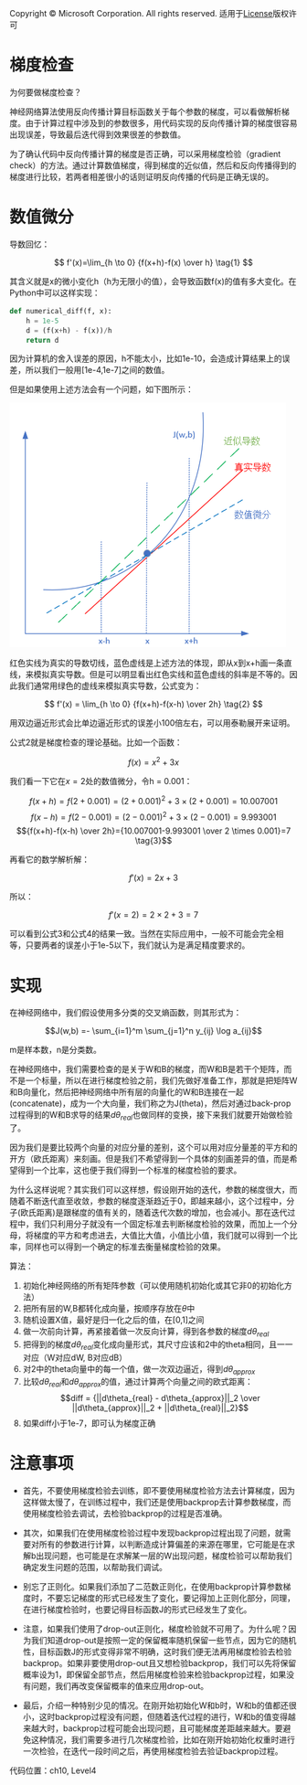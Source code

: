 Copyright © Microsoft Corporation. All rights reserved.
  适用于[License](https://github.com/Microsoft/ai-edu/blob/master/LICENSE.md)版权许可

# 梯度检查

为何要做梯度检查？

神经网络算法使用反向传播计算目标函数关于每个参数的梯度，可以看做解析梯度。由于计算过程中涉及到的参数很多，用代码实现的反向传播计算的梯度很容易出现误差，导致最后迭代得到效果很差的参数值。

为了确认代码中反向传播计算的梯度是否正确，可以采用梯度检验（gradient check）的方法。通过计算数值梯度，得到梯度的近似值，然后和反向传播得到的梯度进行比较，若两者相差很小的话则证明反向传播的代码是正确无误的。

# 数值微分

导数回忆：

$$
f'(x)=\lim_{h \to 0} {f(x+h)-f(x) \over h} \tag{1}
$$

其含义就是x的微小变化h（h为无限小的值），会导致函数f(x)的值有多大变化。在Python中可以这样实现：

```Python
def numerical_diff(f, x):
    h = 1e-5
    d = (f(x+h) - f(x))/h
    return d
```

因为计算机的舍入误差的原因，h不能太小，比如1e-10，会造成计算结果上的误差，所以我们一般用[1e-4,1e-7]之间的数值。

但是如果使用上述方法会有一个问题，如下图所示：

<img src='./Images/10/grad_check.png'/>

红色实线为真实的导数切线，蓝色虚线是上述方法的体现，即从x到x+h画一条直线，来模拟真实导数。但是可以明显看出红色实线和蓝色虚线的斜率是不等的。因此我们通常用绿色的虚线来模拟真实导数，公式变为：

$$
f'(x) = \lim_{h \to 0} {f(x+h)-f(x-h) \over 2h} \tag{2}
$$

用双边逼近形式会比单边逼近形式的误差小100倍左右，可以用泰勒展开来证明。

公式2就是梯度检查的理论基础。比如一个函数：

$$f(x) = x^2 + 3x$$

我们看一下它在$x=2$处的数值微分，令h = 0.001：

$$f(x+h) = f(2+0.001) = (2+0.001)^2 + 3 \times (2+0.001) =10.007001$$
$$f(x-h) = f(2-0.001) = (2-0.001)^2 + 3 \times (2-0.001) =9.993001$$
$${f(x+h)-f(x-h) \over 2h}={10.007001-9.993001 \over 2 \times 0.001}=7 \tag{3}$$

再看它的数学解析解：

$$f'(x)=2x+3$$

所以：

$$f'(x=2)=2 \times2+3=7 \tag{4}$$

可以看到公式3和公式4的结果一致。当然在实际应用中，一般不可能会完全相等，只要两者的误差小于1e-5以下，我们就认为是满足精度要求的。

# 实现

在神经网络中，我们假设使用多分类的交叉熵函数，则其形式为：

$$J(w,b) =- \sum_{i=1}^m \sum_{j=1}^n y_{ij} \log a_{ij}$$

m是样本数，n是分类数。

在神经网络中，我们需要检查的是关于W和B的梯度，而W和B是若干个矩阵，而不是一个标量，所以在进行梯度检验之前，我们先做好准备工作，那就是把矩阵W和B向量化，然后把神经网络中所有层的向量化的W和B连接在一起(concatenate)，成为一个大向量，我们称之为J(theta)，然后对通过back-prop过程得到的W和B求导的结果$d\theta_{real}$也做同样的变换，接下来我们就要开始做检验了。

因为我们是要比较两个向量的对应分量的差别，这个可以用对应分量差的平方和的开方（欧氏距离）来刻画。但是我们不希望得到一个具体的刻画差异的值，而是希望得到一个比率，这也便于我们得到一个标准的梯度检验的要求。

为什么这样说呢？其实我们可以这样想，假设刚开始的迭代，参数的梯度很大，而随着不断迭代直至收敛，参数的梯度逐渐趋近于0，即越来越小，这个过程中，分子(欧氏距离)是跟梯度的值有关的，随着迭代次数的增加，也会减小。那在迭代过程中，我们只利用分子就没有一个固定标准去判断梯度检验的效果，而加上一个分母，将梯度的平方和考虑进去，大值比大值，小值比小值，我们就可以得到一个比率，同样也可以得到一个确定的标准去衡量梯度检验的效果。

算法：

1. 初始化神经网络的所有矩阵参数（可以使用随机初始化或其它非0的初始化方法）
2. 把所有层的W,B都转化成向量，按顺序存放在$\theta$中
3. 随机设置X值，最好是归一化之后的值，在[0,1]之间
4. 做一次前向计算，再紧接着做一次反向计算，得到各参数的梯度$d\theta_{real}$
5. 把得到的梯度$d\theta_{real}$变化成向量形式，其尺寸应该和2中的theta相同，且一一对应（W对应dW, B对应dB）
6. 对2中的theta向量中的每一个值，做一次双边逼近，得到$d\theta_{approx}$
7. 比较$d\theta_{real}$和$d\theta_{approx}$的值，通过计算两个向量之间的欧式距离：
   $$diff = {||d\theta_{real} - d\theta_{approx}||_2 \over ||d\theta_{approx}||_2 + ||d\theta_{real}||_2}$$
8. 如果diff小于1e-7，即可认为梯度正确
  
# 注意事项

- 首先，不要使用梯度检验去训练，即不要使用梯度检验方法去计算梯度，因为这样做太慢了，在训练过程中，我们还是使用backprop去计算参数梯度，而使用梯度检验去调试，去检验backprop的过程是否准确。

- 其次，如果我们在使用梯度检验过程中发现backprop过程出现了问题，就需要对所有的参数进行计算，以判断造成计算偏差的来源在哪里，它可能是在求解b出现问题，也可能是在求解某一层的W出现问题，梯度检验可以帮助我们确定发生问题的范围，以帮助我们调试。

- 别忘了正则化。如果我们添加了二范数正则化，在使用backprop计算参数梯度时，不要忘记梯度的形式已经发生了变化，要记得加上正则化部分，同理，在进行梯度检验时，也要记得目标函数J的形式已经发生了变化。

- 注意，如果我们使用了drop-out正则化，梯度检验就不可用了。为什么呢？因为我们知道drop-out是按照一定的保留概率随机保留一些节点，因为它的随机性，目标函数J的形式变得非常不明确，这时我们便无法再用梯度检验去检验backprop。如果非要使用drop-out且又想检验backprop，我们可以先将保留概率设为1，即保留全部节点，然后用梯度检验来检验backprop过程，如果没有问题，我们再改变保留概率的值来应用drop-out。

- 最后，介绍一种特别少见的情况。在刚开始初始化W和b时，W和b的值都还很小，这时backprop过程没有问题，但随着迭代过程的进行，W和b的值变得越来越大时，backprop过程可能会出现问题，且可能梯度差距越来越大。要避免这种情况，我们需要多进行几次梯度检验，比如在刚开始初始化权重时进行一次检验，在迭代一段时间之后，再使用梯度检验去验证backprop过程。


代码位置：ch10, Level4